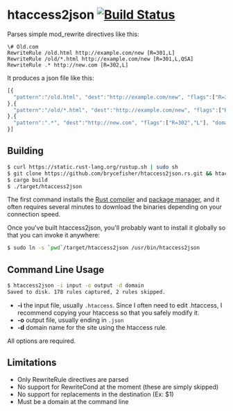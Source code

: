 htaccess2json [![Build Status](https://travis-ci.org/brycefisher/htaccess2json.rs.svg)](https://travis-ci.org/brycefisher/htaccess2json.rs)
=============

Parses simple mod_rewrite directives like this:

```
\# Old.com
RewriteRule /old.html http://example.com/new [R=301,L]
RewriteRule /old/*.html http://example.com/new [R=301,L,QSA]
RewriteRule .* http://new.com [R=302,L]
```

It produces a json file like this:

```javascript
[{
  "pattern":"/old.html", "dest":"http://example.com/new", "flags":["R=301","L"],"domain":"old.com"
},{
  "pattern":"/old/*.html", "dest":"http://example.com/new", "flags":["R=301","L","QSA"]. "domain":"old.com"
},{
  "pattern":".*", "dest":"http://new.com", "flags":["R=302","L"], "domain":"old.com"
}]
```

## Building

```bash
$ curl https://static.rust-lang.org/rustup.sh | sudo sh
$ git clone https://github.com/brycefisher/htaccess2json.rs.git && htaccess2json.rs
$ cargo build
$ ./target/htaccess2json
```

The first command installs the [Rust compiler](http://www.rust-lang.org) and [package manager](http://crates.io), and it often requires several minutes to download the binaries depending on your connection speed.

Once you've built htaccess2json, you'll probably want to install it globally so that you can invoke it anywhere:

```bash
$ sudo ln -s `pwd`/target/htaccess2json /usr/bin/htaccess2json
```

## Command Line Usage

```bash
$ htaccess2json -i input -o output -d domain
Saved to disk. 178 rules captured, 2 rules skipped.
```

 * **-i** the input file, usually `.htaccess`. Since I often need to edit .htaccess, I recommend copying your htaccess so that you safely modify it.
 * **-o** output file, usually ending in `.json`
 * **-d** domain name for the site using the htaccess rule. 

All options are required.

## Limitations

 * Only RewriteRule directives are parsed
 * No support for RewriteCond at the moment (these are simply skipped)
 * No support for replacements in the destination (Ex: $1)
 * Must be a domain at the command line

